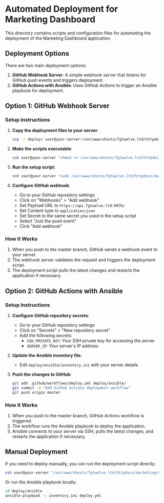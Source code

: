 # Automated Deployment for Marketing Dashboard

This directory contains scripts and configuration files for automating the deployment of the Marketing Dashboard application.

## Deployment Options

There are two main deployment options:

1. **GitHub Webhook Server**: A simple webhook server that listens for GitHub push events and triggers deployment.
2. **GitHub Actions with Ansible**: Uses GitHub Actions to trigger an Ansible playbook for deployment.

## Option 1: GitHub Webhook Server

### Setup Instructions

1. **Copy the deployment files to your server**:
   ```bash
   scp -r deploy/ user@your-server:/var/www/vhosts/fgtwelve.ltd/httpdocs/marketing/
   ```

2. **Make the scripts executable**:
   ```bash
   ssh user@your-server "chmod +x /var/www/vhosts/fgtwelve.ltd/httpdocs/marketing/deploy/*.sh"
   ```

3. **Run the setup script**:
   ```bash
   ssh user@your-server "sudo /var/www/vhosts/fgtwelve.ltd/httpdocs/marketing/deploy/setup_webhook.sh your_webhook_secret"
   ```

4. **Configure GitHub webhook**:
   - Go to your GitHub repository settings
   - Click on "Webhooks" > "Add webhook"
   - Set Payload URL to `https://api.fgtwelve.ltd:9876/`
   - Set Content type to `application/json`
   - Set Secret to the same secret you used in the setup script
   - Select "Just the push event"
   - Click "Add webhook"

### How It Works

1. When you push to the master branch, GitHub sends a webhook event to your server.
2. The webhook server validates the request and triggers the deployment script.
3. The deployment script pulls the latest changes and restarts the application if necessary.

## Option 2: GitHub Actions with Ansible

### Setup Instructions

1. **Configure GitHub repository secrets**:
   - Go to your GitHub repository settings
   - Click on "Secrets" > "New repository secret"
   - Add the following secrets:
     - `SSH_PRIVATE_KEY`: Your SSH private key for accessing the server
     - `SERVER_IP`: Your server's IP address

2. **Update the Ansible inventory file**:
   - Edit `deploy/ansible/inventory.ini` with your server details

3. **Push the changes to GitHub**:
   ```bash
   git add .github/workflows/deploy.yml deploy/ansible/
   git commit -m "Add GitHub Actions deployment workflow"
   git push origin master
   ```

### How It Works

1. When you push to the master branch, GitHub Actions workflow is triggered.
2. The workflow runs the Ansible playbook to deploy the application.
3. Ansible connects to your server via SSH, pulls the latest changes, and restarts the application if necessary.

## Manual Deployment

If you need to deploy manually, you can run the deployment script directly:

```bash
ssh user@your-server "/var/www/vhosts/fgtwelve.ltd/httpdocs/marketing/deploy/deploy.sh"
```

Or run the Ansible playbook locally:

```bash
cd deploy/ansible
ansible-playbook -i inventory.ini deploy.yml
```
